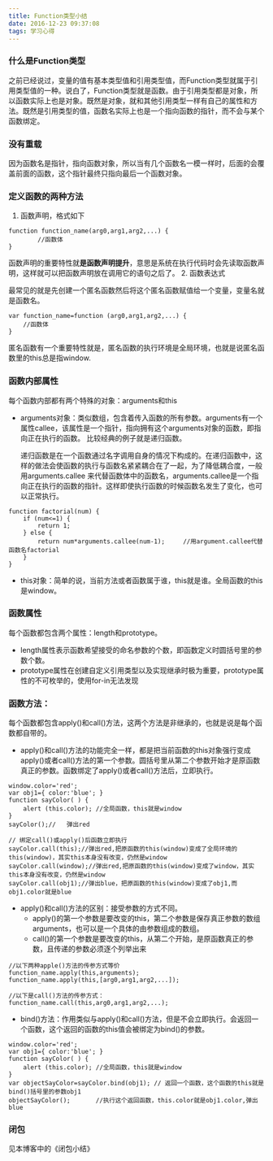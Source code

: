 ```yaml
---
title: Function类型小结
date: 2016-12-23 09:37:08
tags: 学习心得
---
```

### 什么是Function类型
之前已经说过，变量的值有基本类型值和引用类型值，而Function类型就属于引用类型值的一种。说白了，Function类型就是函数。由于引用类型都是对象，所以函数实际上也是对象。既然是对象，就和其他引用类型一样有自己的属性和方法。既然是引用类型的值，函数名实际上也是一个指向函数的指针，而不会与某个函数绑定。
### 没有重载
因为函数名是指针，指向函数对象，所以当有几个函数名一模一样时，后面的会覆盖前面的函数，这个指针最终只指向最后一个函数对象。
### 定义函数的两种方法
1. 函数声明，格式如下
```
function function_name(arg0,arg1,arg2,...) {
        //函数体    
}
```
函数声明的重要特性就**是函数声明提升**，意思是系统在执行代码时会先读取函数声明，这样就可以把函数声明放在调用它的语句之后了。
2. 函数表达式

最常见的就是先创建一个匿名函数然后将这个匿名函数赋值给一个变量，变量名就是函数名。

```
var function_name=function (arg0,arg1,arg2,...) {
    //函数体 
}
```

匿名函数有一个重要特性就是，匿名函数的执行环境是全局环境，也就是说匿名函数里的this总是指window.
### 函数内部属性
每个函数内部都有两个特殊的对象：arguments和this
* arguments对象：类似数组，包含着传入函数的所有参数。arguments有一个属性callee，该属性是一个指针，指向拥有这个arguments对象的函数，即指向正在执行的函数。
比较经典的例子就是递归函数。

    递归函数是在一个函数通过名字调用自身的情况下构成的。在递归函数中，这样的做法会使函数的执行与函数名紧紧耦合在了一起，为了降低耦合度，一般用arguments.callee 来代替函数体中的函数名，arguments.callee是一个指向正在执行的函数的指针。这样即使执行函数的时候函数名发生了变化，也可以正常执行。

```
function factorial(num) {
    if (num<=1) {
        return 1;
    } else {
        return num*arguments.callee(num-1);     //用argument.callee代替函数名factorial
    }
}
```
* this对象：简单的说，当前方法或者函数属于谁，this就是谁。全局函数的this是window。
### 函数属性
每个函数都包含两个属性：length和prototype。

* length属性表示函数希望接受的命名参数的个数，即函数定义时圆括号里的参数个数。
* prototype属性在创建自定义引用类型以及实现继承时极为重要，prototype属性的不可枚举的，使用for-in无法发现
### 函数方法：
每个函数都包含apply()和call()方法，这两个方法是非继承的，也就是说是每个函数都自带的。
* apply()和call()方法的功能完全一样，都是把当前函数的this对象强行变成apply()或者call()方法的第一个参数。圆括号里从第二个参数开始才是原函数真正的参数。函数绑定了apply()或者call()方法后，立即执行。

```
window.color='red';
var obj1={ color:'blue'; }
function sayColor( ) {
    alert (this.color); //全局函数，this就是window
}
sayColor();//   弹出red

// 绑定call()或apply()后函数立即执行
sayColor.call(this);//弹出red,把原函数的this(window)变成了全局环境的this(window)，其实this本身没有改变，仍然是window
sayColor.call(window);//弹出red,把原函数的this(window)变成了window，其实this本身没有改变，仍然是window
sayColor.call(obj1);//弹出blue，把原函数的this(window)变成了obj1,而obj1.color就是blue
```

* apply()和call()方法的区别：接受参数的方式不同。
    * apply()的第一个参数是要改变的this，第二个参数是保存真正参数的数组arguments，也可以是一个具体的由参数组成的数组。
    * call()的第一个参数是要改变的this，从第二个开始，是原函数真正的参数，且传递的参数必须逐个列举出来
    
```
//以下两种apple()方法的传参方式等价
function_name.apply(this,arguments);
function_name.apply(this,[arg0,arg1,arg2,...]);

//以下是call()方法的传参方式：
function_name.call(this,arg0,arg1,arg2,...);
```
* bind()方法：作用类似与apply()和call()方法，但是不会立即执行。会返回一个函数，这个返回的函数的this值会被绑定为bind()的参数。

```
window.color='red';
var obj1={ color:'blue'; }
function sayColor( ) {
    alert (this.color); //全局函数，this就是window
}
var objectSayColor=sayColor.bind(obj1); // 返回一个函数，这个函数的this就是bind()括号里的参数obj1
objectSayColor();       //执行这个返回函数，this.color就是obj1.color,弹出blue
```
### 闭包
见本博客中的《闭包小结》
### 